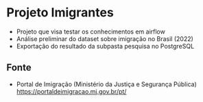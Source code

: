 # Projeto Imigrantes


- Projeto que visa testar os conhecimentos em airflow
- Análise preliminar do dataset sobre imigração no Brasil (2022)
- Exportação do resultado da subpasta pesquisa no PostgreSQL

## Fonte

- Portal de Imigração (Ministério da Justiça e Segurança Pública)
https://portaldeimigracao.mj.gov.br/pt/
